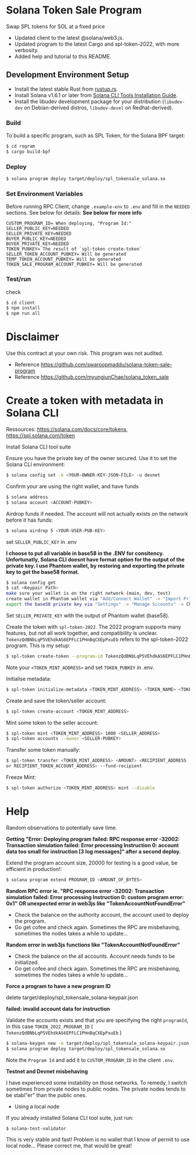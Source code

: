 # Solana Token Sale Program

Swap SPL tokens for SOL at a fixed price

- Updated client to the latest @solana/web3.js.
- Updated program to the latest Cargo and spl-token-2022, with more verbosity.
- Added help and tutorial to this README.

## Development Environment Setup

- Install the latest stable Rust from [rustup.rs](https://rustup.rs/).
- Install Solana v1.6.1 or later from [Solana CLI Tools Installation Guide](https://docs.solana.com/cli/install-solana-cli-tools).
- Install the libudev development package for your distribution (`libudev-dev` on Debian-derived distros, `libudev-devel` on Redhat-derived).

### Build

To build a specific program, such as SPL Token, for the Solana BPF target:

```bash
$ cd rogram
$ cargo build-bpf
```

### Deploy

```bash
$ solana program deploy target/deploy/spl_tokensale_solana.so
```

### Set Environment Variables

Before running RPC Client, change `.example-env` to `.env` and fill in the `NEEDED` sections. See below for details:
**See below for more info**

```
CUSTOM_PROGRAM_ID= When deploying, "Program Id:"
SELLER_PUBLIC_KEY=NEEDED
SELLER_PRIVATE_KEY=NEEDED
BUYER_PUBLIC_KEY=NEEDED
BUYER_PRIVATE_KEY=NEEDED
TOKEN_PUBKEY= The result of `spl-token create-token`
SELLER_TOKEN_ACCOUNT_PUBKEY= Will be generated
TEMP_TOKEN_ACCOUNT_PUBKEY= Will be generated
TOKEN_SALE_PROGRAM_ACCOUNT_PUBKEY= Will be generated
```

### Test/run

check

```bash
$ cd client
$ npm install
$ npm run all
```

# Disclaimer

Use this contract at your own risk. This program was not audited.

- Reference https://github.com/swaroopmaddu/solana-token-sale-program
- Reference https://github.com/myungjunChae/solana_token_sale

# Create a token with metadata in Solana CLI

Ressources: https://solana.com/docs/core/tokens, https://spl.solana.com/token

Install Solana CLI tool suite

Ensure you have the private key of the owner secured.
Use it to set the Solana CLI environment:

```bash
$ solana config set -k <YOUR-OWNER-KEY-JSON-FILE> -u devnet
```

Confirm your are using the right wallet, and have funds

```bash
$ solana address
$ solana account <ACCOUNT-PUBKEY>
```

Airdrop funds if needed. The account will not actually exists on the network before it has funds:

```bash
$ solana airdrop 5 <YOUR-USER-PUB-KEY>
```

set `SELLER_PUBLIC_KEY` in .env

**I choose to put all variable in base58 in the .ENV for consitency. Unfortunatly, Solana CLI doesnt have format option for the output of the private key. I use Phantom wallet, by restoring and exporting the private key to get the base58 format.**

```bash
$ solana config get
$ cat <Keypair Path>
make sure your wallet is on the right network (main, dev, test)
create wallet in Phantom wallet via "Add/Connect Wallet" -> "Import Private Key"
export the base58 private key via "Settings" -> "Manage Sccounts" -> Choose accoout ->  "Show private key"
```

Set `SELLER_PRIVATE_KEY` with the output of Phantom wallet (base58).

Create the token with `spl-token-2022`. The 2022 program supports many features, but not all work together, and compatibility is unclear.
`TokenzQdBNbLqP5VEhdkAS6EPFLC1PHnBqCXEpPxuEb` refers to the spl-token-2022 program.
This is my setup:

```bash
$ spl-token create-token --program-id TokenzQdBNbLqP5VEhdkAS6EPFLC1PHnBqCXEpPxuEb --enable-metadata --decimals 0 --enable-freeze
```

Note your `<TOKEN_MINT_ADDRESS>` and set `TOKEN_PUBKEY` in .env.

Initialise metadata:

```bash
$ spl-token initialize-metadata <TOKEN_MINT_ADDRESS> <TOKEN_NAME> <TOKEN_SYMBOL> <TOKEN_URI>
```

Create and save the token/seller account:

```bash
$ spl-token create-account <TOKEN_MINT_ADDRESS>
```

Mint some token to the seller account:

```bash
$ spl-token mint <TOKEN_MINT_ADDRESS> 1000 <SELLER_ADDRESS>
$ spl-token accounts --owner <SELLER-PUBKEY>
```

Transfer some token manually:

```bash
$ spl-token transfer <TOKEN_MINT_ADDRESS> <AMOUNT> <RECIPIENT_ADDRESS
or RECIPIENT_TOKEN_ACCOUNT_ADDRESS> --fund-recipient
```

Freeze Mint:

```bash
$ spl-token authorize <TOKEN_MINT_ADDRESS> mint --disable
```

# Help

Random observations to potentially save time.

**Getting "Error: Deploying program failed: RPC response error -32002: Transaction simulation failed: Error processing Instruction 0: account data too small for instruction [3 log messages]" after a second deploy.**

Extend the program account size, 20000 for testing is a good value, be efficient in production!:

```bash
$ solana program extend PROGRAM_ID <AMOUNT_OF_BYTES>
```

**Random RPC error ie. "RPC response error -32002: Transaction simulation failed: Error processing Instruction 0: custom program error: 0x1" OR unexpected error in web3js like "TokenAccountNotFoundError"**

- Check the balance on the authority account, the account used to deploy the program.
- Go get cofee and check again. Sometimes the RPC are misbehaving, sometimes the nodes takes a while to update...

**Random error in web3js functions like "TokenAccountNotFoundError"**

- Check the balance on the all accounts. Account needs funds to be initialized.
- Go get cofee and check again. Sometimes the RPC are misbehaving, sometimes the nodes takes a while to update...

**Force a program to have a new program ID**

delete target/deploy/spl_tokensale_solana-keypair.json

**failed: invalid account data for instruction**

Validate the accounts exists and that you are specifying the right `programId`, in this case `TOKEN_2022_PROGRAM_ID` ( `TokenzQdBNbLqP5VEhdkAS6EPFLC1PHnBqCXEpPxuEb` )

```bash
$ solana-keygen new -o target/deploy/spl_tokensale_solana-keypair.json
$ solana program deploy target/deploy/spl_tokensale_solana.so
```

Note the `Program Id` and add it to `CUSTOM_PROGRAM_ID` in the client `.env`.

**Testnet and Devnet misbehaving**

I have experienced some instability on those networks. To remedy, I switch sometimes from private nodes to public nodes. The private nodes tends to be stabl"er" than the public ones.

- Using a local node

If you already installed Solana CLI tool suite, just run:

```bash
$ solana-test-validator
```

This is very stable and fast! Problem is no wallet that I know of permit to use local node... Please correct me, that would be great!
